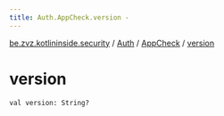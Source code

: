 ```yaml
---
title: Auth.AppCheck.version - 
---
```


[be.zvz.kotlininside.security](../../index.html) / [Auth](../index.html) / [AppCheck](index.html) / [version](./version.html)

# version

`val version: String?`
